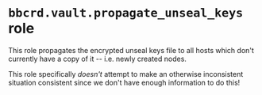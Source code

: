 `bbcrd.vault.propagate_unseal_keys` role
========================================

This role propagates the encrypted unseal keys file to all hosts which don't
currently have a copy of it -- i.e. newly created nodes.

This role specifically *doesn't* attempt to make an otherwise inconsistent
situation consistent since we don't have enough information to do this!

